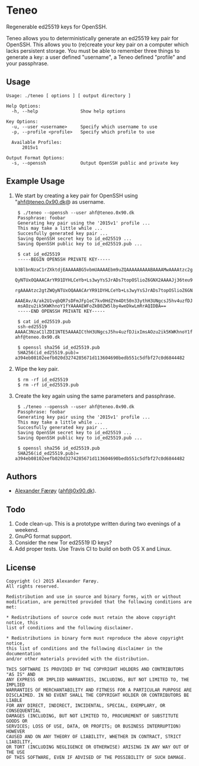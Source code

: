 # Teneo

Regenerable ed25519 keys for OpenSSH.

Teneo allows you to deterministically generate an ed25519 key pair for OpenSSH.
This allows you to (re)create your key pair on a computer which lacks
persistent storage. You must be able to remember three things to generate a
key: a user defined "username", a Teneo defined "profile" and your passphrase.

## Usage

    Usage: ./teneo [ options ] [ output directory ]

    Help Options:
      -h, --help                Show help options

    Key Options:
      -u, --user <username>     Specify which username to use
      -p, --profile <profile>   Specify which profile to use

      Available Profiles:
          2015v1

    Output Format Options:
      -s, --openssh             Output OpenSSH public and private key

## Example Usage

1. We start by creating a key pair for OpenSSH using "ahf@teneo.0x90.dk@ as username.

        $ ./teneo --openssh --user ahf@teneo.0x90.dk
        Passphrase: foobar
        Generating key pair using the '2015v1' profile ...
        This may take a little while ...
        Succesfully generated key pair ...
        Saving OpenSSH secret key to id_ed25519 ...
        Saving OpenSSH public key to id_ed25519.pub ...

        $ cat id_ed25519
        -----BEGIN OPENSSH PRIVATE KEY-----
        b3BlbnNzaC1rZXktdjEAAAAABG5vbmUAAAAEbm9uZQAAAAAAAAABAAAAMwAAAAtzc2gtZW
        QyNTUxOQAAACArYR91DYHLCeYb+Ls3wyYsSJrADs7topOSlioZ6GNX2AAAAJj36teu9+rX
        rgAAAAtzc2gtZWQyNTUxOQAAACArYR91DYHLCeYb+Ls3wyYsSJrADs7topOSlioZ6GNX2A
        AAAEAv/A/ak2U1vqbQR7sDFmJFp1eC7kv0HdZYm4Dt50n33ythH3UNgcsJ5hv4uzfDJixI
        msAOzu2ik5KWKhnoY1fYAAAAEWFoZkB0ZW5lby4weDkwLmRrAQIDBA==
        -----END OPENSSH PRIVATE KEY-----

        $ cat id_ed25519.pub
        ssh-ed25519 AAAAC3NzaC1lZDI1NTE5AAAAICthH3UNgcsJ5hv4uzfDJixImsAOzu2ik5KWKhnoY1fY ahf@teneo.0x90.dk

        $ openssl sha256 id_ed25519.pub
        SHA256(id_ed25519.pub)= a394eb08102eefb020d3274285671d113604690bedb551c5dfbf27c0d6844482

2. Wipe the key pair.

        $ rm -rf id_ed25519
        $ rm -rf id_ed25519.pub

3. Create the key again using the same parameters and passphrase.

        $ ./teneo --openssh --user ahf@teneo.0x90.dk
        Passphrase: foobar
        Generating key pair using the '2015v1' profile ...
        This may take a little while ...
        Succesfully generated key pair ...
        Saving OpenSSH secret key to id_ed25519 ...
        Saving OpenSSH public key to id_ed25519.pub ...

        $ openssl sha256 id_ed25519.pub
        SHA256(id_ed25519.pub)= a394eb08102eefb020d3274285671d113604690bedb551c5dfbf27c0d6844482

## Authors

- [Alexander Færøy](https://twitter.com/ahfaeroey) ([ahf@0x90.dk](mailto:ahf@0x90.dk)).

## Todo

1. Code clean-up. This is a prototype written during two evenings of a weekend.
2. GnuPG format support.
3. Consider the new Tor ed25519 ID keys?
4. Add proper tests. Use Travis CI to build on both OS X and Linux.

## License

    Copyright (c) 2015 Alexander Færøy.
    All rights reserved.

    Redistribution and use in source and binary forms, with or without
    modification, are permitted provided that the following conditions are met:

    * Redistributions of source code must retain the above copyright notice, this
    list of conditions and the following disclaimer.

    * Redistributions in binary form must reproduce the above copyright notice,
    this list of conditions and the following disclaimer in the documentation
    and/or other materials provided with the distribution.

    THIS SOFTWARE IS PROVIDED BY THE COPYRIGHT HOLDERS AND CONTRIBUTORS "AS IS" AND
    ANY EXPRESS OR IMPLIED WARRANTIES, INCLUDING, BUT NOT LIMITED TO, THE IMPLIED
    WARRANTIES OF MERCHANTABILITY AND FITNESS FOR A PARTICULAR PURPOSE ARE
    DISCLAIMED. IN NO EVENT SHALL THE COPYRIGHT HOLDER OR CONTRIBUTORS BE LIABLE
    FOR ANY DIRECT, INDIRECT, INCIDENTAL, SPECIAL, EXEMPLARY, OR CONSEQUENTIAL
    DAMAGES (INCLUDING, BUT NOT LIMITED TO, PROCUREMENT OF SUBSTITUTE GOODS OR
    SERVICES; LOSS OF USE, DATA, OR PROFITS; OR BUSINESS INTERRUPTION) HOWEVER
    CAUSED AND ON ANY THEORY OF LIABILITY, WHETHER IN CONTRACT, STRICT LIABILITY,
    OR TORT (INCLUDING NEGLIGENCE OR OTHERWISE) ARISING IN ANY WAY OUT OF THE USE
    OF THIS SOFTWARE, EVEN IF ADVISED OF THE POSSIBILITY OF SUCH DAMAGE.
